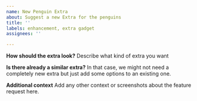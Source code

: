 ```yaml
---
name: New Penguin Extra
about: Suggest a new Extra for the penguins
title: ''
labels: enhancement, extra gadget
assignees: ''

---
```


**How should the extra look?**
Describe what kind of extra you want

**Is there already a similar extra?**
In that case, we might not need a completely new extra but just add some options to an existing one.


**Additional context**
Add any other context or screenshots about the feature request here.
